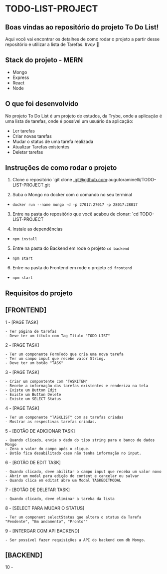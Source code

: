# TODO-LIST-PROJECT


## Boas vindas ao repositório do projeto To Do List!

Aqui você vai encontrar os detalhes de como rodar o projeto a partir desse repositório e utilizar a lista de Tarefas. #vqv 🚀

## Stack do projeto - MERN
* Mongo
* Express
* React
* Node

## O que foi desenvolvido

No projeto To Do List é um projeto de estudos, da Trybe, onde a aplicação é uma lista de tarefas, onde é possível um usuário da aplicação:

* Ler tarefas
* Criar novas tarefas
* Mudar o status de uma tarefa realizada
* Atualizar Tarefas existentes
* Deletar tarefas


## Instruções de como rodar o projeto

1. Clone o repositório
`git clone .git@github.com:augutoraminelli/TODO-LIST-PROJECT.git

2. Suba o Mongo no docker com o comando no seu terminal
- `docker run --name mongo -d -p 27017:27017 -p 28017:28017`

3. Entre na pasta do repositório que você acabou de clonar:
 `cd TODO-LIST-PROJECT

4. Instale as dependências
- `npm install`

5. Entre na pasta do Backend em rode o projeto
 `cd backend`
- `npm start`

6. Entre na pasta do Frontend em rode o projeto
 `cd frontend`
- `npm start`



## Requisitos do projeto

## [FRONTEND]

1 - [PAGE TASK]

    - Ter página de tarefas
    - Deve ter um título com Tag Título "TODO LIST"
  
2 - [PAGE TASK]

    - Ter um componente FormTodo que cria uma nova tarefa 
    - Ter um campo input que recebe valor String.
    - Deve ter um botão "TASK"
      
3 - [PAGE TASK]

    - Criar um compontente com "TASKITEM"
    - Recebe a informação das tarefas existentes e renderiza na tela
    - Existe um Button Edit
    - Existe um Button Delete
    - Existe um SELECT Status
        
4 - [PAGE TASK]

    - Ter um componente "TASKLIST" com as tarefas criadas 
    - Mostrar as respectivas tarefas criadas.
    
5 - [BOTÃO DE ADICIONAR TASK]

    - Quando clicado, envia o dado do tipo string para o banco de dados Mongo
    - Zera o valor do campo após o clique.
    - Botão fica desabilitado caso não tenha informação no input.

6 - [BOTÃO DE EDIT TASK]

    - Quando clicado, deve abilitar o campo input que receba um valor novo
    - Abrir um modal para edição do content e cancelar ou salvar
    - Quando clica em editat abre um Modal TASKEDITMODAL
   
7 - [BOTÃO DE DELETAR TASK]

    - Quando clicado, deve eliminar a tareka da lista

8 - [SELECT PARA MUDAR O STATUS]

    - Ter um component selectStatus que altera o status da Tarefa "Pendente", "Em andamento", "Pronto""

9 - [INTERGAR COM API BACKEND]

    - Ser possível fazer requisições a API do backend com db Mongo. 
   
## [BACKEND]
10 - 


